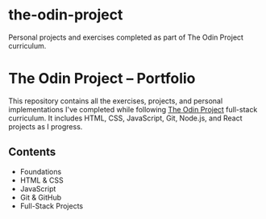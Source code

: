 # the-odin-project
Personal projects and exercises completed as part of The Odin Project curriculum.

# The Odin Project – Portfolio

This repository contains all the exercises, projects, and personal implementations I've completed while following [The Odin Project](https://www.theodinproject.com/) full-stack curriculum. It includes HTML, CSS, JavaScript, Git, Node.js, and React projects as I progress.

## Contents

- Foundations
- HTML & CSS
- JavaScript
- Git & GitHub
- Full-Stack Projects
